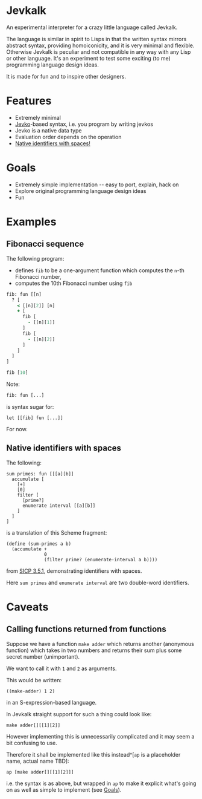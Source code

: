 # Jevkalk

An experimental interpreter for a crazy little language called Jevkalk.

The language is similar in spirit to Lisps in that the written syntax mirrors abstract syntax, providing homoiconicity, and it is very minimal and flexible. Otherwise Jevkalk is peculiar and not compatible in any way with any Lisp or other language. It's an experiment to test some exciting (to me) programming language design ideas.

It is made for fun and to inspire other designers.

# Features

* Extremely minimal
* [Jevko](https://jevko.org)-based syntax, i.e. you program by writing jevkos
* Jevko is a native data type
* Evaluation order depends on the operation
* [Native identifiers with spaces!](#native-identifiers-with-spaces)

# Goals

* Extremely simple implementation -- easy to port, explain, hack on
* Explore original programming language design ideas
* Fun

# Examples

## Fibonacci sequence

The following program:
* defines `fib` to be a one-argument function which computes the `n`-th Fibonacci number,
* computes the 10th Fibonacci number using `fib`

```clj
fib: fun [[n]
  ? [
    < [[n][2]] [n]
    + [
      fib [
        - [[n][1]]
      ]
      fib [
        - [[n][2]]
      ]
    ]
  ]
]

fib [10]
```

Note:

```clj
fib: fun [...]
```

is syntax sugar for:

```
let [[fib] fun [...]]
```

For now.

## Native identifiers with spaces

The following:

```
sum primes: fun [[[a][b]]
  accumulate [
    [+]
    [0]
    filter [
      [prime?]
      enumerate interval [[a][b]]
    ]
  ]
]
```

is a translation of this Scheme fragment:

```
(define (sum-primes a b)
  (accumulate +
              0
              (filter prime? (enumerate-interval a b))))
```

from [SICP 3.5.1](https://mitp-content-server.mit.edu/books/content/sectbyfn/books_pres_0/6515/sicp.zip/full-text/book/book-Z-H-24.html#%_sec_3.5.1), demonstrating identifiers with spaces.

Here `sum primes` and `enumerate interval` are two double-word identifiers.

# Caveats

## Calling functions returned from functions

Suppose we have a function `make adder` which returns another (anonymous function) which takes in two numbers and returns their sum plus some secret number (unimportant).

We want to call it with `1` and `2` as arguments.

This would be written:

```
((make-adder) 1 2)
```

in an S-expression-based language.

In Jevkalk straight support for such a thing could look like:

```
make adder[][[1][2]]
```

However implementing this is unnecessarily complicated and it may seem a bit confusing to use.

Therefore it shall be implemented like this instead^[`ap` is a placeholder name, actual name TBD]:

```
ap [make adder[][[1][2]]]
```

i.e. the syntax is as above, but wrapped in `ap` to make it explicit what's going on as well as simple to implement (see [Goals](#goals)).